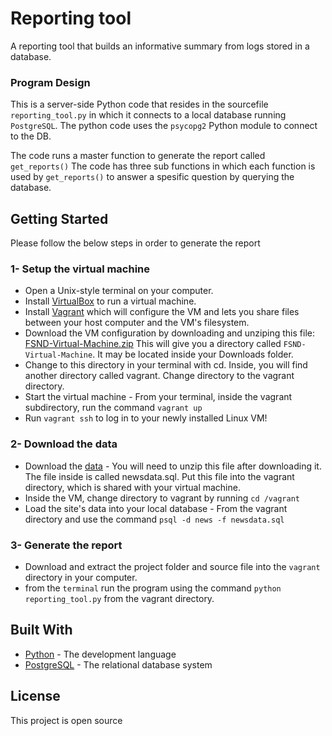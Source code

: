 # Reporting tool

 A reporting tool that builds an informative summary from logs stored in a database.

### Program Design

This is a server-side Python code that resides in the sourcefile `reporting_tool.py` in which it connects to a local database running `PostgreSQL`. The python code uses the `psycopg2` Python module to connect to the DB.

The code runs a master function to generate the report called `get_reports()`
The code has three sub functions in which each function is used by `get_reports()` to answer a spesific question by querying the database.


## Getting Started

Please follow the below steps in order to generate the report

### 1- Setup the virtual machine

* Open a Unix-style terminal on your computer.
* Install [VirtualBox](https://www.virtualbox.org/) to run a virtual machine.
* Install [Vagrant](https://www.vagrantup.com/downloads.html) which will configure the VM and lets you share files between your host computer and the VM's filesystem.
* Download the VM configuration by downloading and unziping this file: [FSND-Virtual-Machine.zip](https://s3.amazonaws.com/video.udacity-data.com/topher/2018/April/5acfbfa3_fsnd-virtual-machine/fsnd-virtual-machine.zip) This will give you a directory called `FSND-Virtual-Machine`. It may be located inside your Downloads folder.
* Change to this directory in your terminal with cd. Inside, you will find another directory called vagrant. Change directory to the vagrant directory.
* Start the virtual machine - From your terminal, inside the vagrant subdirectory, run the command `vagrant up`
* Run `vagrant ssh` to log in to your newly installed Linux VM!


### 2- Download the data

* Download the [data](https://d17h27t6h515a5.cloudfront.net/topher/2016/August/57b5f748_newsdata/newsdata.zip) - You will need to unzip this file after downloading it. The file inside is called newsdata.sql. Put this file into the vagrant directory, which is shared with your virtual machine.
* Inside the VM, change directory to vagrant by running `cd /vagrant`
* Load the site's data into your local database - From the vagrant directory and use the command `psql -d news -f newsdata.sql`

### 3- Generate the report
* Download and extract the project folder and source file into the `vagrant` directory in your computer.
* from the `terminal` run the program using the command `python reporting_tool.py` from the vagrant directory.



## Built With

* [Python](http://www.python.org/) - The development language
* [PostgreSQL](https://www.postgresql.org/) - The relational database system

## License

This project is open source
